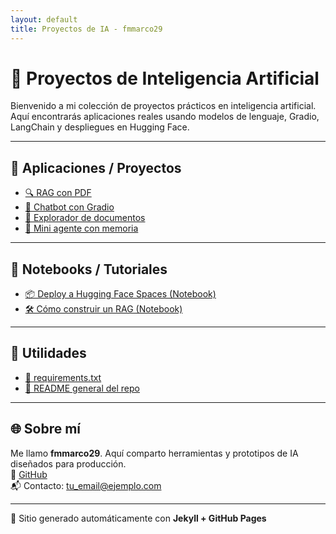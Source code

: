 ```yaml
---
layout: default
title: Proyectos de IA - fmmarco29
---
```


# 🤖 Proyectos de Inteligencia Artificial

Bienvenido a mi colección de proyectos prácticos en inteligencia artificial. Aquí encontrarás aplicaciones reales usando modelos de lenguaje, Gradio, LangChain y despliegues en Hugging Face.

---

## 📂 Aplicaciones / Proyectos

- [🔍 RAG con PDF](./proyectos/rag_pdf/)
- [💬 Chatbot con Gradio](./proyectos/chatbot_gradio/)
- [📁 Explorador de documentos](./proyectos/explorador_docs/)
- [🧠 Mini agente con memoria](./proyectos/agente_memoria/)

---

## 📒 Notebooks / Tutoriales

- [📦 Deploy a Hugging Face Spaces (Notebook)](https://nbviewer.org/github/fmmarco29/AI/blob/main/notebooks/deploy_hf.ipynb)
- [🛠 Cómo construir un RAG (Notebook)](https://nbviewer.org/github/fmmarco29/AI/blob/main/notebooks/rag_demo.ipynb)

---

## 🧰 Utilidades

- [📜 requirements.txt](./requirements.txt)
- [🧾 README general del repo](./README.md)

---

## 🌐 Sobre mí

Me llamo **fmmarco29**. Aquí comparto herramientas y prototipos de IA diseñados para producción.  
🔗 [GitHub](https://github.com/fmmarco29)  
📬 Contacto: tu_email@ejemplo.com

---

🚀 Sitio generado automáticamente con **Jekyll + GitHub Pages**
